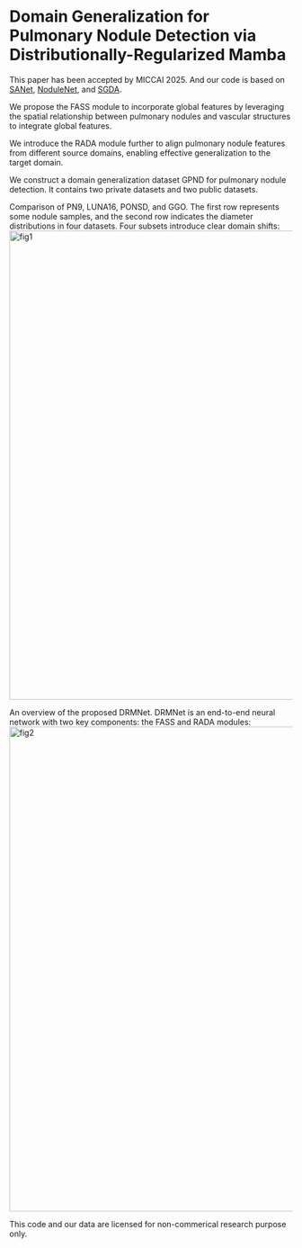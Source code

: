 # Domain Generalization for Pulmonary Nodule Detection via Distributionally-Regularized Mamba

This paper has been accepted by MICCAI 2025. And our code is based on [SANet](https://github.com/mj129/SANet), [NoduleNet](https://github.com/uci-cbcl/NoduleNet), and [SGDA](https://github.com/Ruixxxx/SGDA).

We propose the FASS module to incorporate global features by leveraging the spatial relationship between pulmonary nodules and vascular structures to integrate global features. 

We introduce the RADA module further to align pulmonary nodule features from different source domains, enabling effective generalization to the target domain. 

We construct a domain generalization dataset GPND for pulmonary nodule detection. It contains two private datasets and two public datasets. 

Comparison of PN9, LUNA16, PONSD, and GGO. The first row represents some nodule samples, and the second row indicates the diameter distributions in four datasets. Four subsets introduce clear domain shifts:
<img width="1739" height="834" alt="fig1" src="https://github.com/user-attachments/assets/a57f45c5-34fe-4e45-9e92-718fae970971" />

An overview of the proposed DRMNet. DRMNet is an end-to-end neural network with two key components: the FASS and RADA modules:
<img width="1593" height="862" alt="fig2" src="https://github.com/user-attachments/assets/ea7675e8-004e-4b0f-90c5-7e2c6bd2e6fb" />


This code and our data are licensed for non-commerical research purpose only.

<!-- If you are using the code/model/data provided here in a publication, please consider citing -->
